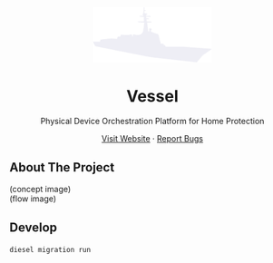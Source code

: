 <p align='center'>
<img src='.github/icon.png' width='210' />
<h1 align='center'>Vessel</h1>
<p align='center'>Physical Device Orchestration Platform for Home Protection</p>
</p>

<p align='center'>
<a href="https://cartesiancs.com/">Visit Website</a> · <a href="https://github.com/cartesiancs/vessel/issues">Report Bugs</a>
</p>

## About The Project

(concept image)  
(flow image)

## Develop

`diesel migration run`

